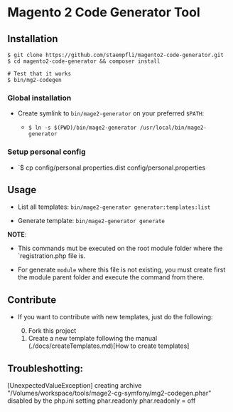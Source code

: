# Magento 2 Code Generator Tool

## Installation

```
$ git clone https://github.com/staempfli/magento2-code-generator.git
$ cd magento2-code-generator && composer install

# Test that it works
$ bin/mg2-codegen
```

### Global installation

* Create symlink to `bin/mage2-generator` on your preferred `$PATH`:
   
    * `$ ln -s $(PWD)/bin/mage2-generator /usr/local/bin/mage2-generator`

### Setup personal config

* `$ cp config/personal.properties.dist config/personal.properties

## Usage

* List all templates: `bin/mage2-generator generator:templates:list` 

* Generate template: `bin/mage2-generator generate` 

**NOTE**:
    
* This commands mut be executed on the root module folder where the `registration.php file is. 

* For generate `module` where this file is not existing, you must create first the module parent folder and execute the command from there.
    
## Contribute

* If you want to contribute with new templates, just do the following:

    0. Fork this project
    0. Create a new template following the manual (./docs/createTemplates.md)[How to create templates]
    
## Troubleshotting:

  [UnexpectedValueException]
  creating archive "/Volumes/workspace/tools/mage2-cg-symfony/mg2-codegen.phar" disabled by the php.ini setting phar.readonly
phar.readonly = off
